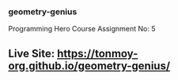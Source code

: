 ### geometry-genius
Programming Hero Course Assignment No: 5

## Live Site: https://tonmoy-org.github.io/geometry-genius/

